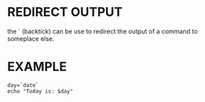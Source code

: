 # REDIRECT OUTPUT

the ` (backtick) can be use to redirect the output of a command to someplace else.

# EXAMPLE

```
day=`date`
echo "Today is: $day"
```